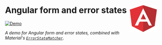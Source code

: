 # Angular form and error states <a href="https://www.github.com/JanMalch/poad"><img src="https://raw.githubusercontent.com/JanMalch/ngx-easy-errors/master/.github/assets/logo.svg" width="90" height="90" align="right"></a>

[![Demo](https://github.com/JanMalch/aangular-form-states-demo/workflows/Demo/badge.svg)](https://janmalch.github.io/aangular-form-states-demo)

_A demo for Angular form and error states, combined with Material's [`ErrorStateMatcher`](https://material.angular.io/components/input/overview#changing-when-error-messages-are-shown)._
